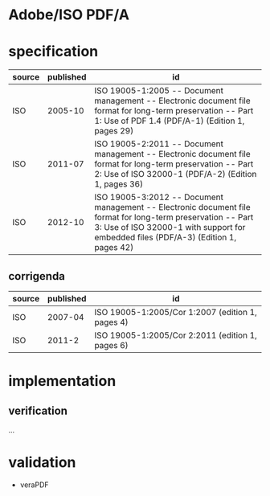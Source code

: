 # Adobe/ISO PDF/A
# specification
| source | published | id
| ------ | --------- | --
| ISO    | 2005-10   | ISO 19005-1:2005 -- Document management -- Electronic document file format for long-term preservation -- Part 1: Use of PDF 1.4 (PDF/A-1) (Edition 1, pages 29)
| ISO    | 2011-07   | ISO 19005-2:2011 -- Document management -- Electronic document file format for long-term preservation -- Part 2: Use of ISO 32000-1 (PDF/A-2) (Edition 1, pages 36)
| ISO    | 2012-10   | ISO 19005-3:2012 -- Document management -- Electronic document file format for long-term preservation -- Part 3: Use of ISO 32000-1 with support for embedded files (PDF/A-3) (Edition 1, pages 42)
## corrigenda
| source | published | id
| ------ | --------- | --
| ISO    | 2007-04   | ISO 19005-1:2005/Cor 1:2007 (edition 1, pages 4)
| ISO    | 2011-2    | ISO 19005-1:2005/Cor 2:2011 (edition 1, pages 6)

# implementation
## verification
...
# validation
* veraPDF
